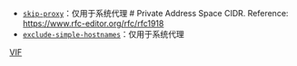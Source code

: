 - [`skip-proxy`](https://manual.nssurge.com/others/misc-options.html#skip-proxy)：仅用于系统代理 # Private Address Space CIDR. Reference: https://www.rfc-editor.org/rfc/rfc1918
- [`exclude-simple-hostnames`](https://manual.nssurge.com/others/misc-options.html#exclude-simple-hostnames)：仅用于系统代理

[VIF](https://manual.nssurge.com/others/enhanced-mode.html)
